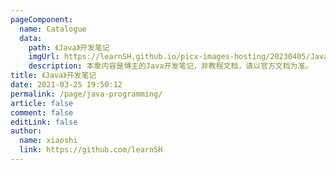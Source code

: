 ```yaml
---
pageComponent:
  name: Catalogue
  data:
    path: 《Java》开发笔记
    imgUrl: https://learnSH.github.io/picx-images-hosting/20230405/Java.3pbg3ytg9as0.png
    description: 本章内容是博主的Java开发笔记，非教程文档，请以官方文档为准。
title: 《Java》开发笔记
date: 2021-03-25 19:50:12
permalink: /page/java-programming/
article: false
comment: false
editLink: false
author:
  name: xiaoshi
  link: https://github.com/learnSH
---
```

